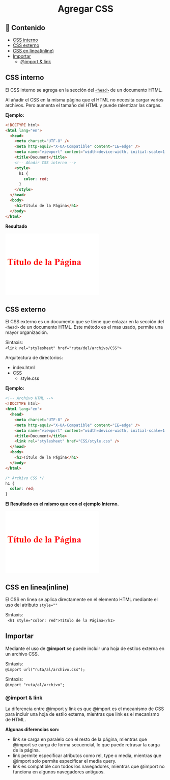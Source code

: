 <h1 align="center">Agregar CSS</h1>

<h2>📑 Contenido</h2>

- [CSS interno](#css-interno)
- [CSS externo](#css-externo)
- [CSS en linea(inline)](#css-en-lineainline)
- [Importar](#importar)
  - [@import \& link](#import--link)

## CSS interno

El CSS interno se agrega en la sección del [`<head>`](../../01-HTML/02-HEAD/01-head.md) de un documento HTML.

Al añadir el CSS en la misma página que el HTML no necesita cargar varios archivos. Pero aumenta el tamaño del HTML y puede ralentizar las cargas.

**Ejemplo:**

```html
<!DOCTYPE html>
<html lang="en">
  <head>
    <meta charset="UTF-8" />
    <meta http-equiv="X-UA-Compatible" content="IE=edge" />
    <meta name="viewport" content="width=device-width, initial-scale=1.0" />
    <title>Document</title>
    <!-- Añadir CSS interno -->
    <style>
      h1 {
        color: red;
      }
    </style>
  </head>
  <body>
    <h1>Título de la Página</h1>
  </body>
</html>
```

**Resultado**

![Resultado CSS Interno](./img/AgregarCSS.png)

## CSS externo

El CSS externo es un documento que se tiene que enlazar en la sección del `<head>` de un documento HTML.
Este método es el mas usado, permite una mayor organización.

Sintaxis: <br>
`<link rel="stylesheet" href="ruta/del/archivo/CSS">`

Arquitectura de directorios:

- index.html
- CSS
  - style.css

**Ejemplo:**

```html
<!-- Archivo HTML -->
<!DOCTYPE html>
<html lang="en">
  <head>
    <meta charset="UTF-8" />
    <meta http-equiv="X-UA-Compatible" content="IE=edge" />
    <meta name="viewport" content="width=device-width, initial-scale=1.0" />
    <title>Document</title>
    <link rel="stylesheet" href="CSS/style.css" />
  </head>
  <body>
    <h1>Título de la Página</h1>
  </body>
</html>
```

```css
/* Archivo CSS */
h1 {
  color: red;
}
```

**El Resultado es el mismo que con el ejemplo Interno.**

![Resultado CSS Interno](./img/AgregarCSS.png)

## CSS en linea(inline)

El CSS en linea se aplica directamente en el elemento HTML mediante el uso del atributo `style=""`

Sintaxis: <br>
` <h1 style="color: red">Título de la Página</h1>`

## Importar

Mediante el uso de **@import** se puede incluir una hoja de estilos externa en un archivo CSS.

Sintaxis: <br>
`@import url("ruta/al/archivo.css");`

Sintaxis: <br>
`@import "ruta/al/archivo";`

### @import & link

La diferencia entre @import y link es que @import es el mecanismo de CSS para incluir una hoja de estilo externa, mientras que link es el mecanismo de HTML.

**Algunas diferencias son:**

- link se carga en paralelo con el resto de la página, mientras que @import se carga de forma secuencial, lo que puede retrasar la carga de la página.
- link permite especificar atributos como rel, type o media, mientras que @import solo permite especificar el media query.
- link es compatible con todos los navegadores, mientras que @import no funciona en algunos navegadores antiguos.

